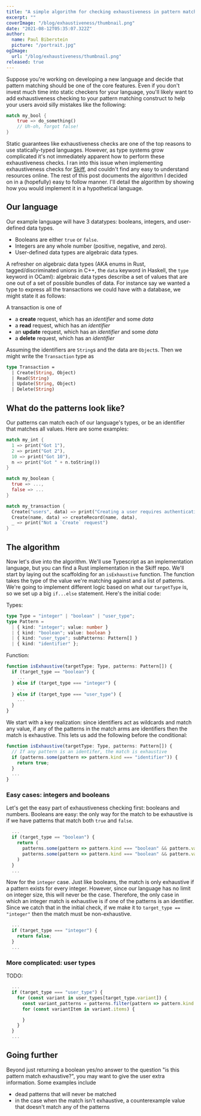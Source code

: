 ```yaml
---
title: "A simple algorithm for checking exhaustiveness in pattern matching"
excerpt: ""
coverImage: "/blog/exhaustiveness/thumbnail.png"
date: "2021-08-12T05:35:07.322Z"
author:
  name: Paul Biberstein
  picture: "/portrait.jpg"
ogImage:
  url: "/blog/exhaustiveness/thumbnail.png"
released: true
---
```


Suppose you're working on developing a new language and decide that pattern matching should be one of the core features. Even if you don't invest much time into static checkers for your language, you'll likely want to add exhaustiveness checking to your pattern matching construct to help your users avoid silly mistakes like the following:

```rust
match my_bool {
    true => do_something()
    // Uh-oh, forgot false!
}
```

Static guarantees like exhaustiveness checks are one of the top reasons to use statically-typed languages. However, as type systems grow complicated it's not immediately apparent how to perform these exhaustiveness checks. I ran into this issue when implementing exhaustiveness checks for [Skiff](https://github.com/P-bibs/skiff), and couldn't find any easy to understand resources online. The rest of this post documents the algorithm I decided on in a (hopefully) easy to follow manner. I'll detail the algorithm by showing how you would implement it in a hypothetical language.

## Our language

Our example language will have 3 datatypes: booleans, integers, and user-defined data types.

- Booleans are either `true` or `false`.
- Integers are any whole number (positive, negative, and zero).
- User-defined data types are algebraic data types.

A refresher on algebraic data types (AKA enums in Rust, tagged/discriminated unions in C++, the `data` keyword in Haskell, the `type` keyword in OCaml): algebraic data types describe a set of values that are one out of a set of possible bundles of data. For instance say we wanted a type to express all the transactions we could have with a database, we might state it as follows:

A transaction is one of

- a **create** request, which has an _identifier_ and some _data_
- a **read** request, which has an _identifier_
- an **update** request, which has an _identifier_ and some _data_
- a **delete** request, which has an _identifier_

Assuming the identifiers are `String`s and the data are `Object`s. Then we might write the `Transaction` type as

```ocaml
type Transaction =
  | Create(String, Object)
  | Read(String)
  | Update(String, Object)
  | Delete(String)
```

## What do the patterns look like?

Our patterns can match each of our language's types, or be an identifier that matches all values. Here are some examples:

```rust
match my_int {
  1 => print("Got 1"),
  2 => print("Got 2"),
  10 => print("Got 10"),
  n => print("Got " + n.toString())
}
```

```rust
match my_boolean {
  true => ...,
  false => ...
}
```

```rust
match my_transaction {
  Create("users", data) => print("Creating a user requires authentication"),
  Create(name, data) => createRecord(name, data),
  _ => print("Not a `Create` request")
}
```

## The algorithm

Now let's dive into the algorithm. We'll use Typescript as an implementation language, but you can find a Rust implementation in the Skiff repo. We'll start by laying out the scaffolding for an `isExhaustive` function. The function takes the type of the value we're matching against and a list of patterns. We're going to implement different logic based on what our `targetType` is, so we set up a big `if...else` statement. Here's the initial code:

Types:

```ts
type Type = "integer" | "boolean" | "user_type";
type Pattern =
  | { kind: "integer"; value: number }
  | { kind: "boolean"; value: boolean }
  | { kind: "user_type"; subPatterns: Pattern[] }
  | { kind: "identifier" };
```

Function:

```ts
function isExhaustive(targetType: Type, patterns: Pattern[]) {
  if (target_type == "boolean") {
    ...
  } else if (target_type === "integer") {
    ...
  } else if (target_type === "user_type") {
    ...
  }
}
```

We start with a key realization: since identifiers act as wildcards and match any value, if any of the patterns in the match arms are identifiers then the match is exhaustive. This lets us add the following before the conditional:

```ts
function isExhaustive(targetType: Type, patterns: Pattern[]) {
  // If any pattern is an identifer, the match is exhaustive
  if (patterns.some(pattern => pattern.kind === "identifier")) {
    return true;
  }
  ...
}
```

### Easy cases: integers and booleans

Let's get the easy part of exhaustiveness checking first: booleans and numbers. Booleans are easy: the only way for the match to be exhaustive is if we have patterns that match both `true` and `false`.

```ts
  ...
  if (target_type == "boolean") {
    return (
      patterns.some(pattern => pattern.kind === "boolean" && pattern.value === true) &&
      patterns.some(pattern => pattern.kind === "boolean" && pattern.value === false)
    )
  }
  ...
```

Now for the `integer` case. Just like booleans, the match is only exhaustive if a pattern exists for every integer. However, since our language has no limit on integer size, this will never be the case. Therefore, the only case in which an integer match is exhaustive is if one of the patterns is an identifier. Since we catch that in the initial check, if we make it to `target_type == "integer"` then the match must be non-exhaustive.

```ts
  ...
  if (target_type === "integer") {
    return false;
  }
  ...
```

### More complicated: user types

TODO:

```ts
  ...
  if (target_type === "user_type") {
    for (const variant in user_types[target_type.variant]) {
      const variant_patterns = patterns.filter(pattern => pattern.kind === "user_type" && pattern.variant === variant.name);
      for (const variantItem in variant.items) {

      }
    }
  }
  ...
```

## Going further

Beyond just returning a boolean yes/no answer to the question "is this pattern match exhaustive?", you may want to give the user extra information. Some examples include

- dead patterns that will never be matched
- in the case when the match isn't exhaustive, a counterexample value that doesn't match any of the patterns
